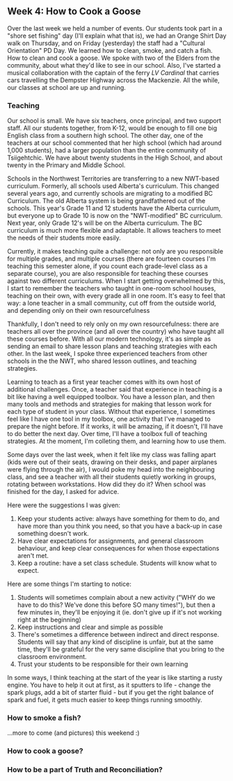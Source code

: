 ## Week 4: How to Cook a Goose

Over the last week we held a number of events. Our students took part in a "shore set fishing" day (I'll explain what that is), we had an Orange Shirt Day walk on Thursday, and on Friday (yesterday) the staff had a "Cultural Orientation" PD Day. We learned how to clean, smoke, and catch a fish. How to clean and cook a goose. We spoke with two of the Elders from the community, about what they'd like to see in our school. Also, I've started a musical collaboration with the captain of the ferry *LV Cardinal* that carries cars travelling the Dempster Highway across the Mackenzie. All the while, our classes at school are up and running.

### Teaching

Our school is small. We have six teachers, once principal, and two support staff. All our students together, from K-12, would be enough to fill one big English class from a southern high school. The other day, one of the teachers at our school commented that her high school (which had around 1,000 students), had a larger population than the entire community of Tsiigehtchic. We have about twenty students in the High School, and about twenty in the Primary and Middle School.

Schools in the Northwest Territories are transferring to a new NWT-based curriculum. Formerly, all schools used Alberta's curriculum. This changed several years ago, and currently schools are migrating to a modified BC Curriculum. The old Alberta system is being grandfathered out of the schools. This year's Grade 11 and 12 students have the Alberta curriculum, but everyone up to Grade 10 is now on the "NWT-modified" BC curriculum. Next year, only Grade 12's will be on the Alberta curriculum. The BC curriculum is much more flexible and adaptable. It allows teachers to meet the needs of their students more easily.

Currently, it makes teaching quite a challenge: not only are you responsible for multiple grades, and multiple courses (there are fourteen courses I'm teaching this semester alone, if you count each grade-level class as a separate course), you are also responsible for teaching these courses against two different curriculums. When I start getting overwhelmed by this, I start to remember the teachers who taught in one-room school houses, teaching on their own, with every grade all in one room. It's easy to feel that way: a lone teacher in a small community, cut off from the outside world, and depending only on their own resourcefulness

Thankfully, I don't need to rely only on my own resourcefulness: there are teachers all over the province (and all over the country) who have taught all these courses before. With all our modern technology, it's as simple as sending an email to share lesson plans and teaching strategies with each other. In the last week, I spoke three experienced teachers from other schools in the the NWT, who shared lesson outlines, and teaching strategies.

Learning to teach as a first year teacher comes with its own host of additional challenges. Once, a teacher said that experience in teaching is a bit like having a well equipped toolbox. You have a lesson plan, and then many tools and methods and strategies for making that lesson work for each type of student in your class. Without that experience, I sometimes feel like I have one tool in my toolbox, one activity that I've managed to prepare the night before. If it works, it will be amazing, if it doesn't, I'll have to do better the next day. Over time, I'll have a toolbox full of teaching strategies. At the moment, I'm colleting them, and learning how to use them.

Some days over the last week, when it felt like my class was falling apart (kids were out of their seats, drawing on their desks, and paper airplanes were flying through the air), I would poke my head into the neighbouring class, and see a teacher with all their students quietly working in groups, rotating between workstations. How did they do it? When school was finished for the day, I asked for advice.

Here were the suggestions I was given:

1.  Keep your students active: always have something for them to do, and have more than you think you need, so that you have a back-up in case something doesn't work.
2.  Have clear expectations for assignments, and general classroom behaviour, and keep clear consequences for when those expectations aren't met.
3.  Keep a routine: have a set class schedule. Students will know what to expect.

Here are some things I'm starting to notice:

1.  Students will sometimes complain about a new activity ("WHY do we have to do this? We've done this before SO many times!"), but then a few minutes in, they'll be enjoying it (ie. don't give up if it's not working right at the beginning)
2.  Keep instructions and clear and simple as possible
3.  There's sometimes a difference between indirect and direct response. Students will say that any kind of discipline is unfair, but at the same time, they'll be grateful for the very same discipline that you bring to the classroom environment.
4.  Trust your students to be responsible for their own learning

In some ways, I think teaching at the start of the year is like starting a rusty engine. You have to help it out at first, as it sputters to life - change the spark plugs, add a bit of starter fluid - but if you get the right balance of spark and fuel, it gets much easier to keep things running smoothly.

### How to smoke a fish?

...more to come (and pictures) this weekend :)

### How to cook a goose?

### How to be a part of Truth and Reconciliation?
